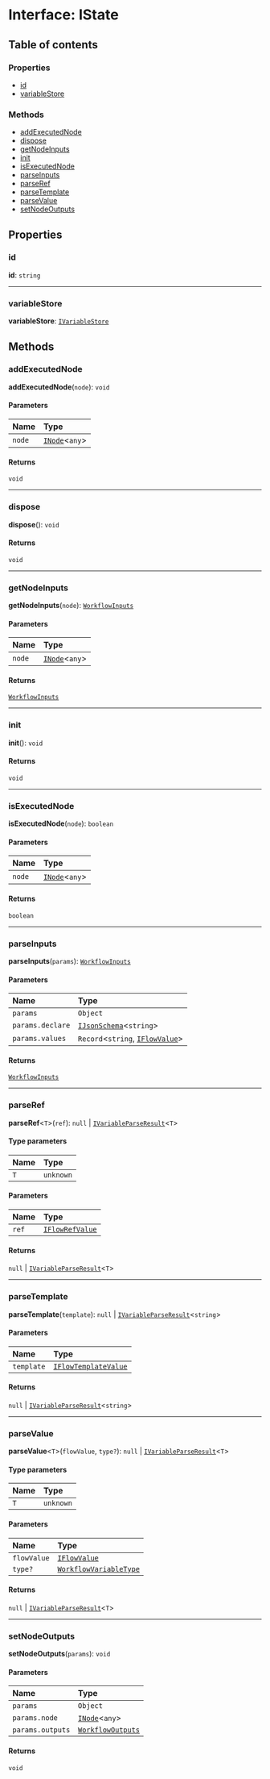 # Interface: IState

## Table of contents

### Properties

* [id](/en/auto-docs/interface/interfaces/IState.md#id)
* [variableStore](/en/auto-docs/interface/interfaces/IState.md#variablestore)

### Methods

* [addExecutedNode](/en/auto-docs/interface/interfaces/IState.md#addexecutednode)
* [dispose](/en/auto-docs/interface/interfaces/IState.md#dispose)
* [getNodeInputs](/en/auto-docs/interface/interfaces/IState.md#getnodeinputs)
* [init](/en/auto-docs/interface/interfaces/IState.md#init)
* [isExecutedNode](/en/auto-docs/interface/interfaces/IState.md#isexecutednode)
* [parseInputs](/en/auto-docs/interface/interfaces/IState.md#parseinputs)
* [parseRef](/en/auto-docs/interface/interfaces/IState.md#parseref)
* [parseTemplate](/en/auto-docs/interface/interfaces/IState.md#parsetemplate)
* [parseValue](/en/auto-docs/interface/interfaces/IState.md#parsevalue)
* [setNodeOutputs](/en/auto-docs/interface/interfaces/IState.md#setnodeoutputs)

## Properties

### id

**id**: `string`

***

### variableStore

**variableStore**: [`IVariableStore`](/en/auto-docs/interface/interfaces/IVariableStore.md)

## Methods

### addExecutedNode

**addExecutedNode**(`node`): `void`

#### Parameters

| Name | Type |
| :------ | :------ |
| `node` | [`INode`](/en/auto-docs/interface/interfaces/INode.md)<`any`> |

#### Returns

`void`

***

### dispose

**dispose**(): `void`

#### Returns

`void`

***

### getNodeInputs

**getNodeInputs**(`node`): [`WorkflowInputs`](/en/auto-docs/interface/types/WorkflowInputs.md)

#### Parameters

| Name | Type |
| :------ | :------ |
| `node` | [`INode`](/en/auto-docs/interface/interfaces/INode.md)<`any`> |

#### Returns

[`WorkflowInputs`](/en/auto-docs/interface/types/WorkflowInputs.md)

***

### init

**init**(): `void`

#### Returns

`void`

***

### isExecutedNode

**isExecutedNode**(`node`): `boolean`

#### Parameters

| Name | Type |
| :------ | :------ |
| `node` | [`INode`](/en/auto-docs/interface/interfaces/INode.md)<`any`> |

#### Returns

`boolean`

***

### parseInputs

**parseInputs**(`params`): [`WorkflowInputs`](/en/auto-docs/interface/types/WorkflowInputs.md)

#### Parameters

| Name | Type |
| :------ | :------ |
| `params` | `Object` |
| `params.declare` | [`IJsonSchema`](/en/auto-docs/interface/interfaces/IJsonSchema.md)<`string`> |
| `params.values` | `Record`<`string`, [`IFlowValue`](/en/auto-docs/interface/types/IFlowValue.md)> |

#### Returns

[`WorkflowInputs`](/en/auto-docs/interface/types/WorkflowInputs.md)

***

### parseRef

**parseRef**<`T`>(`ref`): `null` | [`IVariableParseResult`](/en/auto-docs/interface/interfaces/IVariableParseResult.md)<`T`>

#### Type parameters

| Name | Type |
| :------ | :------ |
| `T` | `unknown` |

#### Parameters

| Name | Type |
| :------ | :------ |
| `ref` | [`IFlowRefValue`](/en/auto-docs/interface/interfaces/IFlowRefValue.md) |

#### Returns

`null` | [`IVariableParseResult`](/en/auto-docs/interface/interfaces/IVariableParseResult.md)<`T`>

***

### parseTemplate

**parseTemplate**(`template`): `null` | [`IVariableParseResult`](/en/auto-docs/interface/interfaces/IVariableParseResult.md)<`string`>

#### Parameters

| Name | Type |
| :------ | :------ |
| `template` | [`IFlowTemplateValue`](/en/auto-docs/interface/interfaces/IFlowTemplateValue.md) |

#### Returns

`null` | [`IVariableParseResult`](/en/auto-docs/interface/interfaces/IVariableParseResult.md)<`string`>

***

### parseValue

**parseValue**<`T`>(`flowValue`, `type?`): `null` | [`IVariableParseResult`](/en/auto-docs/interface/interfaces/IVariableParseResult.md)<`T`>

#### Type parameters

| Name | Type |
| :------ | :------ |
| `T` | `unknown` |

#### Parameters

| Name | Type |
| :------ | :------ |
| `flowValue` | [`IFlowValue`](/en/auto-docs/interface/types/IFlowValue.md) |
| `type?` | [`WorkflowVariableType`](/en/auto-docs/interface/enums/WorkflowVariableType.md) |

#### Returns

`null` | [`IVariableParseResult`](/en/auto-docs/interface/interfaces/IVariableParseResult.md)<`T`>

***

### setNodeOutputs

**setNodeOutputs**(`params`): `void`

#### Parameters

| Name | Type |
| :------ | :------ |
| `params` | `Object` |
| `params.node` | [`INode`](/en/auto-docs/interface/interfaces/INode.md)<`any`> |
| `params.outputs` | [`WorkflowOutputs`](/en/auto-docs/interface/types/WorkflowOutputs.md) |

#### Returns

`void`
